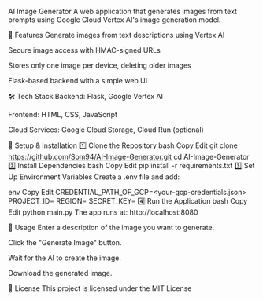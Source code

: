 AI Image Generator
A web application that generates images from text prompts using Google Cloud Vertex AI's image generation model.

🚀 Features
Generate images from text descriptions using Vertex AI

Secure image access with HMAC-signed URLs

Stores only one image per device, deleting older images

Flask-based backend with a simple web UI

🛠️ Tech Stack
Backend: Flask, Google Vertex AI

Frontend: HTML, CSS, JavaScript

Cloud Services: Google Cloud Storage, Cloud Run (optional)

🔧 Setup & Installation
1️⃣ Clone the Repository
bash
Copy
Edit
git clone https://github.com/Som94/AI-Image-Generator.git
cd AI-Image-Generator
2️⃣ Install Dependencies
bash
Copy
Edit
pip install -r requirements.txt
3️⃣ Set Up Environment Variables
Create a .env file and add:

env
Copy
Edit
CREDENTIAL_PATH_OF_GCP=<your-gcp-credentials.json>
PROJECT_ID=<your-gcp-project-id>
REGION=<your-region>
SECRET_KEY=<your-secret-key>
4️⃣ Run the Application
bash
Copy
Edit
python main.py
The app runs at: http://localhost:8080

📸 Usage
Enter a description of the image you want to generate.

Click the "Generate Image" button.

Wait for the AI to create the image.

Download the generated image.

📜 License
This project is licensed under the MIT License
